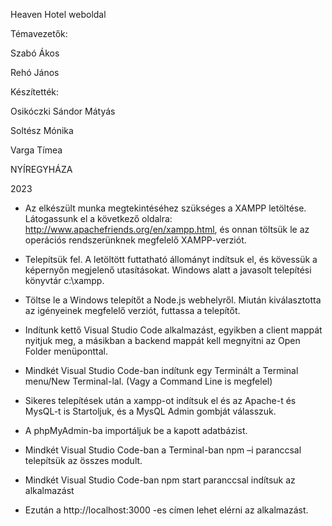 Heaven Hotel weboldal

Témavezetők:

Szabó Ákos

Rehó János


Készítették:

Osikóczki Sándor Mátyás

Soltész Mónika

Varga Tímea

NYÍREGYHÁZA

2023

 - Az elkészült munka megtekintéséhez szükséges a XAMPP letöltése. Látogassunk el a következő oldalra: http://www.apachefriends.org/en/xampp.html, és onnan töltsük le az operációs rendszerünknek megfelelő XAMPP-verziót.

 - Telepítsük fel. A letöltött futtatható állományt indítsuk el, és kövessük a képernyőn megjelenő utasításokat. Windows alatt a javasolt telepítési könyvtár c:\xampp.

 - Töltse le a Windows telepítőt a Node.js webhelyről. Miután kiválasztotta az igényeinek megfelelő verziót, futtassa a telepítőt.

 - Indítunk kettő Visual Studio Code alkalmazást, egyikben a client mappát nyitjuk meg, a másikban a backend mappát kell megnyitni az Open Folder menüponttal.

 - Mindkét Visual Studio Code-ban indítunk egy Terminált a Terminal menu/New Terminal-lal. (Vagy a Command Line is megfelel)

 - Sikeres telepítések után a xampp-ot indítsuk el és az Apache-t és MysQL-t is Startoljuk, és a MysQL Admin gombját válasszuk.

 - A phpMyAdmin-ba importáljuk be a kapott adatbázist.

 - Mindkét Visual Studio Code-ban a Terminal-ban npm –i paranccsal telepítsük az összes modult.

 - Mindkét Visual Studio Code-ban npm start paranccsal indítsuk az alkalmazást

 - Ezután a http://localhost:3000 -es címen lehet elérni az alkalmazást.

